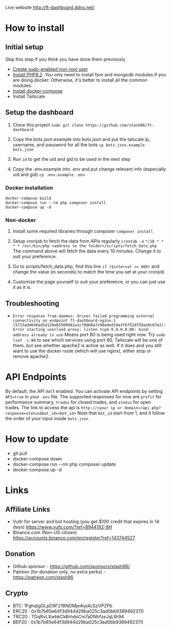 Live website http://ft-dashboard.ddns.net/

# How to install
## Initial setup
Skip this step if you think you have done them previously
* [Create sudo-enabled non-root user](https://botacademy.ddns.net/2023/09/13/how-to-create-new-sudo-enabled-user/)
* [Install PHP8.2](https://botacademy.ddns.net/2023/09/13/install-php8-2-and-modules-on-ubuntu/). You only need to install fpm and mongodb modules if you are doing docker. Otherwise, it's better to install all the common modules.
* [Install docker-compose](https://botacademy.ddns.net/2023/09/13/how-to-install-docker-compose-on-ubuntu/)
* Install Tailscale

## Setup the dashboard
1. Clone this project `sudo git clone https://github.com/stash86/ft-dashboard`

2. Copy the bots.json.example into bots.json and put the talscale ip, username, and password for all the bots
`cp bots.json.example bots.json`

3. Run `id` to get the uid and gid to be used in the next step

4. Copy the .env.example into .env and put change relevant info (especially uid and gid)
`cp .env.example .env`

### Docker installation
```
docker-compose build
docker-compose run --rm php composer install
docker-compose up -d
```

### Non-docker
1. Install some required libraries through composer
`composer install`

2. Setup cronjob to fetch the data from APIs regularly `crontab -e`
`*/10 * * * * /usr/bin/php <address to the folder>/scripts/fetch_data.php`
The command above will fetch the data every 10 minutes. Change it to suit your preference.

3. Go to scripts/fetch_data.php, find this line `if ($interval >= 600)` and change the value (in seconds) to match the time you set at your cronjob

4. Customize the page yourself to suit your preference, or you can just use it as it is.


## Troubleshooting
* `Error response from daemon: driver failed programming external connectivity on endpoint ft-dashboard-nginx-1 (5715ad4646ad5d120e65509981a1c790b0a7c98eded19a3f6752d759ae9c67e2): Error starting userland proxy: listen tcp4 0.0.0.0:80: bind: address already in use`
Means port 80 is being used right now. Try `sudo lsof -i:80` to see which services using port 80. Tailscale will be one of them, but see whether apache2 is active as well. If it does and you still want to use the docker route (which will use nginx), either stop or remove apache2.


# API Endpoints
By default, the API isn't enabled. You can activate API endpoints by setting `API=true` in your `.env` file. The supported responses for now are `profit` for performance summary, `trades` for closed trades, and `status` for open trades.
The link to access the api is `http://<your ip or domain>/api.php?response=status&bot_id=<bot_id>`
Note that `bot_id` start from 1, and it follow the order of your input inside `bots.json`


# How to update
* git pull
* docker-compose down
* docker-compose run --rm php composer update
* docker-compose up -d

# Links
## Affiliate Links
* Vultr for server and bot hosting (you get $100 credit that expires in 14 days) https://www.vultr.com/?ref=8944192-8H
* Binance.com (Non-US citizen) https://accounts.binance.com/en/register?ref=143744527


## Donation
* Github sponsor - https://github.com/sponsors/stash86/
* Patreon (for donation only, no extra perks) - https://patreon.com/stash86

## Crypto
* BTC: 1FghqtgGLpD9F21BNDMje4iyj4cSzVPZPb
* ERC20 : 0x1b7b65e64f3d944d29ba025c3ad0bb9389492370
* TRC20 : TDqRvLXwbkCkBrhdsCm7aDNhfzeJqLRr94
* BEP20 : 0x1b7b65e64f3d944d29ba025c3ad0bb9389492370
